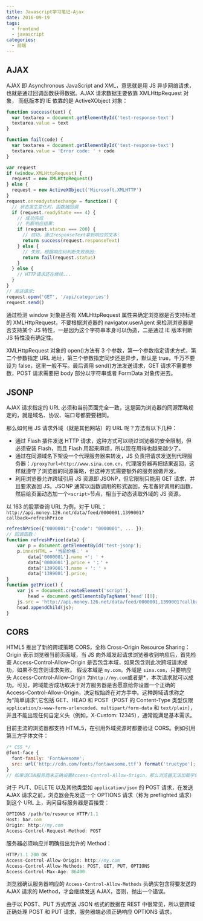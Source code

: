 ```yaml
---
title: Javascript学习笔记-Ajax
date: 2016-09-19
tags:
  - frontend
  - javascript
categories:
  - 前端
---
```


## AJAX

AJAX 即 Asynchronous JavaScript and XML，意思就是用 JS 异步网络请求，也就是通过回调函数获得数据。AJAX 请求数据主要依靠 XMLHttpRequest 对象， 而低版本的 IE 依靠的是 ActiveXObject 对象：

```js
function success(text) {
  var textarea = document.getElementById('test-response-text')
  textarea.value = text
}

function fail(code) {
  var textarea = document.getElementById('test-response-text')
  textarea.value = 'Error code: ' + code
}

var request
if (window.XMLHttpRequest) {
  request = new XMLHttpRequest()
} else {
  request = new ActiveXObject('Microsoft.XMLHTTP')
}
request.onreadystatechange = function() {
  // 状态发生变化时，函数被回调
  if (request.readyState === 4) {
    // 成功完成
    // 判断响应结果:
    if (request.status === 200) {
      // 成功，通过responseText拿到响应的文本:
      return success(request.responseText)
    } else {
      // 失败，根据响应码判断失败原因:
      return fail(request.status)
    }
  } else {
    // HTTP请求还在继续...
  }
}
// 发送请求:
request.open('GET', '/api/categories')
request.send()
```

通过检测 window 对象是否有 XMLHttpRequest 属性来确定浏览器是否支持标准的 XMLHttpRequest，不要根据浏览器的 navigator.userAgent 来检测浏览器是否支持某个 JS 特性，一是因为这个字符串本身可以伪造，二是通过 IE 版本判断 JS 特性没有确定性。

XMLHttpRequest 对象的 open()方法有 3 个参数，第一个参数指定请求方式，第二个参数指定 URL 地址，第三个参数指定同步还是异步，默认是 true，千万不要设为 false，这里一般不写。最后调用 send()方法发送请求，GET 请求不需要参数，POST 请求需要把 body 部分以字符串或者 FormData 对象传进去。

## JSONP

AJAX 请求指定的 URL 必须和当前页面完全一致，这是因为浏览器的同源策略规定的，就是域名、协议、端口号都要要相同。

那么如何用 JS 请求外域（就是其他网站）的 URL 呢？方法有以下几种：

- 通过 Flash 插件发送 HTTP 请求，这种方式可以绕过浏览器的安全限制，但必须安装 Flash，而且 Flash 用起来麻烦，所以现在用得也越来越少了。
- 通过在同源域名下架设一个代理服务器来转发，JS 负责把请求发送到代理服务器：`/proxy?url=http://www.sina.com.cn`，代理服务器再把结果返回，这样就遵守了浏览器的同源策略，但这种方式需要额外的服务器做开发。
- 利用浏览器允许跨域引用 JS 资源即 JSONP，但它限制只能用 GET 请求，并且要求返回 JS。JSONP 通常以函数调用的形式返回，先准备好调用的函数，然后给页面动态加一个`<script>`节点，相当于动态读取外域的 JS 资源。

以 163 的股票查询 URL 为例，对于 URL：`http://api.money.126.net/data/feed/0000001,1399001?callback=refreshPrice`

```js
refreshPrice({"0000001":{"code": "0000001", ... });
// 回调函数：
function refreshPrice(data) {
    var p = document.getElementById('test-jsonp');
    p.innerHTML = '当前价格：' +
        data['0000001'].name +': ' +
        data['0000001'].price + '；' +
        data['1399001'].name + ': ' +
        data['1399001'].price;
}
function getPrice() {
    var js = document.createElement('script'),
        head = document.getElementsByTagName('head')[0];
    js.src = 'http://api.money.126.net/data/feed/0000001,1399001?callback=refreshPrice';
    head.appendChild(js);
}
```

## CORS

HTML5 推出了新的跨域策略 CORS，全称 Cross-Origin Resource Sharing：Origin 表示浏览器当前页面域，当 JS 向外域发起请求浏览器收到响应后，首先检查 Access-Control-Allow-Origin 是否包含本域，如果包含则此次跨域请求成功，如果不包含则请求失败。
假设本域是 `my.com`，外域是 `sina.com`，只要响应头 Access-Control-Allow-Origin 为`http://my.com`或者是\*，本次请求就可以成功。可见，跨域能否成功取决于对方服务器是否愿意给你设置一个正确的 Access-Control-Allow-Origin，决定权始终在对方手中。这种跨域请求称之为“简单请求”,它包括 GET、HEAD 和 POST（POST 的 Content-Type 类型仅限 `application/x-www-form-urlencoded`、`multipart/form-data` 和 `text/plain`），并且不能出现任何自定义头（例如，X-Custom: 12345），通常能满足基本需求。

目前主流的浏览器都支持 HTML5，在引用外域资源时都要验证 CORS。例如引用第三方字体文件：

```js
/* CSS */
@font-face {
  font-family: 'FontAwesome';
  src: url('http://cdn.com/fonts/fontawesome.ttf') format('truetype');
}
// 如果该CDN服务商未正确设置Access-Control-Allow-Origin，那么浏览器无法加载字体资源。
```

对于 PUT、DELETE 以及其他类型如 `application/json` 的 POST 请求，在发送 AJAX 请求之前，浏览器会先发送一个 OPTIONS 请求（称为 preflighted 请求）到这个 URL 上，询问目标服务器是否接受：

```js
OPTIONS /path/to/resource HTTP/1.1
Host: bar.com
Origin: http://my.com
Access-Control-Request-Method: POST
```

服务器必须响应并明确指出允许的 Method：

```js
HTTP/1.1 200 OK
Access-Control-Allow-Origin: http://my.com
Access-Control-Allow-Methods: POST, GET, PUT, OPTIONS
Access-Control-Max-Age: 86400
```

浏览器确认服务器响应的 `Access-Control-Allow-Methods` 头确实包含将要发送的 AJAX 请求的 Method，才会继续发送 AJAX，否则，抛出一个错误。

由于以 POST、PUT 方式传送 JSON 格式的数据在 REST 中很常见，所以要跨域正确处理 POST 和 PUT 请求，服务器端必须正确响应 OPTIONS 请求。
